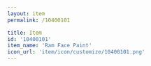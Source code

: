 ```yaml
---
layout: item
permalink: /10400101

title: Item
id: '10400101'
item_name: 'Ram Face Paint'
icon_url: 'item/icon/customize/10400101.png'
---
```

